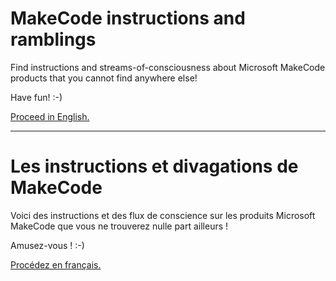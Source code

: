 # MakeCode instructions and ramblings

Find instructions and streams-of-consciousness about Microsoft MakeCode products that you cannot find anywhere else!

Have fun! :-)

[Proceed in English.](./en/)

---

# Les instructions et divagations de MakeCode

Voici des instructions et des flux de conscience sur les produits Microsoft MakeCode que vous ne trouverez nulle part ailleurs !

Amusez-vous ! :-)

[Procédez en français.](./fr/)
